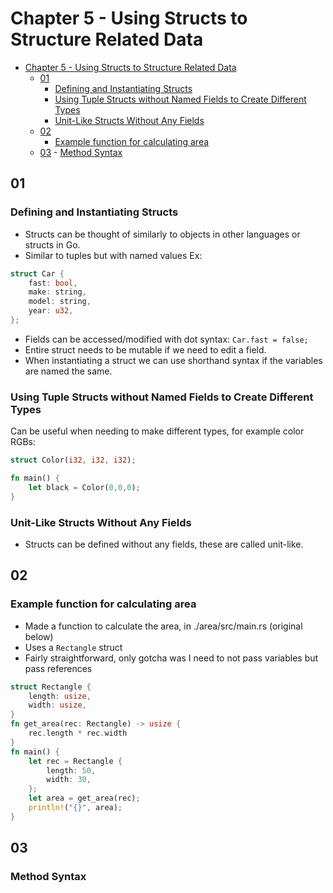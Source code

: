 # Chapter 5 - Using Structs to Structure Related Data

<!--toc:start-->

- [Chapter 5 - Using Structs to Structure Related Data](#chapter-5-using-structs-to-structure-related-data)
  - [01](#01)
    - [Defining and Instantiating Structs](#defining-and-instantiating-structs)
    - [Using Tuple Structs without Named Fields to Create Different Types](#using-tuple-structs-without-named-fields-to-create-different-types)
    - [Unit-Like Structs Without Any Fields](#unit-like-structs-without-any-fields)
  - [02](#02)
    - [Example function for calculating area](#example-function-for-calculating-area)
  - [03](#03) - [Method Syntax](#method-syntax)
  <!--toc:end-->

## 01

### Defining and Instantiating Structs

- Structs can be thought of similarly to objects in other languages or structs in Go.
- Similar to tuples but with named values
  Ex:

```rust
struct Car {
    fast: bool,
    make: string,
    model: string,
    year: u32,
};
```

- Fields can be accessed/modified with dot syntax: `Car.fast = false;`
- Entire struct needs to be mutable if we need to edit a field.
- When instantiating a struct we can use shorthand syntax if the variables are named the same.

### Using Tuple Structs without Named Fields to Create Different Types

Can be useful when needing to make different types, for example color RGBs:

```rust
struct Color(i32, i32, i32);

fn main() {
    let black = Color(0,0,0);
}
```

### Unit-Like Structs Without Any Fields

- Structs can be defined without any fields, these are called unit-like.

## 02

### Example function for calculating area

- Made a function to calculate the area, in ./area/src/main.rs (original below)
- Uses a `Rectangle` struct
- Fairly straightforward, only gotcha was I need to not pass variables but pass references

```rust
struct Rectangle {
    length: usize,
    width: usize,
}
fn get_area(rec: Rectangle) -> usize {
    rec.length * rec.width
}
fn main() {
    let rec = Rectangle {
        length: 50,
        width: 30,
    };
    let area = get_area(rec);
    println!("{}", area);
}
```

## 03

### Method Syntax
